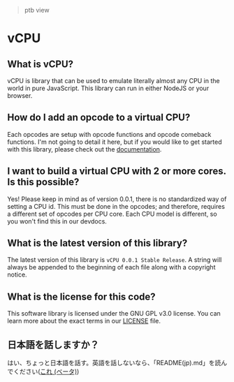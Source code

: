 > ptb view

# vCPU
## What is vCPU?
vCPU is library that can be used to emulate literally almost any CPU in the world in pure JavaScript. This library can run in either NodeJS or your browser.

## How do I add an opcode to a virtual CPU?
Each opcodes are setup with opcode functions and opcode comeback functions.
I'm not going to detail it here, but if you would like to get started with this library, please check out the [documentation](/devdocs/en).

## I want to build a virtual CPU with 2 or more cores. Is this possible?
Yes! Please keep in mind as of version 0.0.1, there is no standardized way of setting a CPU id.
This must be done in the opcodes; and therefore, requires a different set of opcodes per CPU core.
Each CPU model is different, so you won't find this in our devdocs.

## What is the latest version of this library?
The latest version of this library is `vCPU 0.0.1 Stable Release`. A string will always be appended to the beginning of each file along with a copyright notice.

## What is the license for this code?
This software library is licensed under the GNU GPL v3.0 license. You can learn more about the exact terms in our [LICENSE](/LICENSE) file.

## 日本語を話しますか？
はい、ちょっと日本語を話す。英語を話しないなら、「README(jp).md」を読んでください([これ (ベータ)](/README(jp).md))
